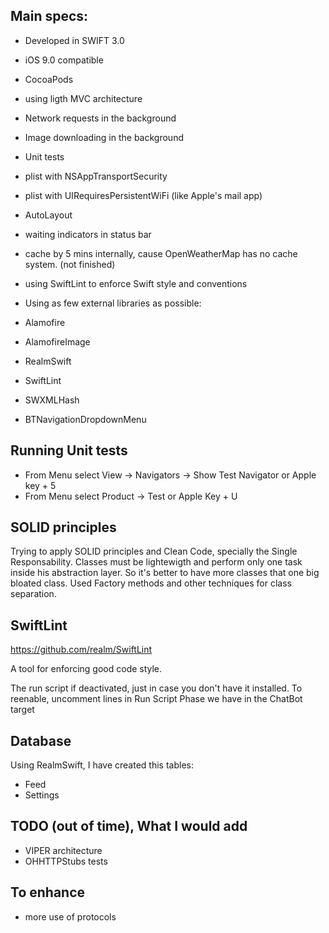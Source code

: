 
## Main specs:

* Developed in SWIFT 3.0
* iOS 9.0 compatible
* CocoaPods
* using ligth MVC architecture
* Network requests in the background
* Image downloading in the background
* Unit tests
* plist with NSAppTransportSecurity
* plist with UIRequiresPersistentWiFi (like Apple's mail app)
* AutoLayout
* waiting indicators in status bar
* cache by 5 mins internally, cause OpenWeatherMap has no cache system. (not finished)
* using SwiftLint to enforce Swift style and conventions
* Using as few external libraries as possible:

* Alamofire
* AlamofireImage
* RealmSwift
* SwiftLint
* SWXMLHash
* BTNavigationDropdownMenu

## Running Unit tests

* From Menu select View -> Navigators -> Show Test Navigator or Apple key + 5
* From Menu select Product -> Test or Apple Key + U

## SOLID principles

Trying to apply SOLID principles and Clean Code, specially the Single Responsability. Classes must be lightewigth and perform only one task inside his abstraction layer. So it's better to have more classes that one big bloated class. Used Factory methods and other techniques for class separation.

## SwiftLint
https://github.com/realm/SwiftLint

A tool for enforcing good code style.

The run script if deactivated, just in case you don't have it installed. To reenable, uncomment lines in Run Script Phase we have in the ChatBot target

## Database

Using RealmSwift, I have created this tables:

* Feed
* Settings

## TODO (out of time), What I would add

* VIPER architecture
* OHHTTPStubs tests

## To enhance

* more use of protocols

